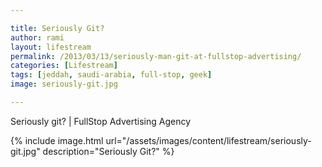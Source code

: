 ```yaml
---

title: Seriously Git?
author: rami
layout: lifestream 
permalink: /2013/03/13/seriously-man-git-at-fullstop-advertising/
categories: [Lifestream]
tags: [jeddah, saudi-arabia, full-stop, geek]
image: seriously-git.jpg

---
```


Seriously git? | FullStop Advertising Agency

{% include image.html url="/assets/images/content/lifestream/seriously-git.jpg" description="Seriously Git?" %}

